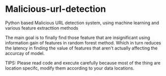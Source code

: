 # Malicious-url-detection
Python based Malicious URL detection system, using machine learning and various feature extracttion methods

The main goal is to finally find those feature that are insignificant using information gain of features in random forest method. Which in 
turn reduces the latency in finding the value of features that aren't actually affecting the accurcay of model.

TIPS:
Please read code and execute carefully because most of the thing are location specifc, modify them according to your data locations.
